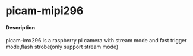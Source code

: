 # picam-mipi296

#### Description
picam-imx296 is a raspberry pi camera with stream 
mode and fast trigger mode,flash strobe(only support stream mode)

